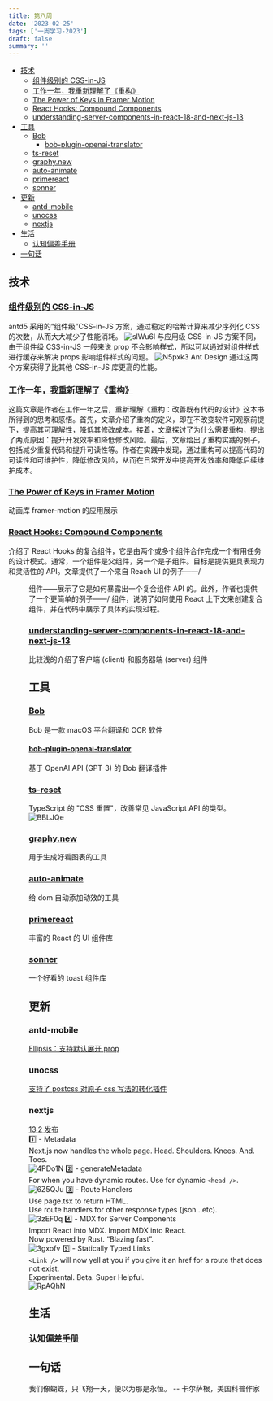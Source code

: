 ```yaml
---
title: 第八周
date: '2023-02-25'
tags: ['一周学习-2023']
draft: false
summary: ''
---
```


- [技术](#技术)
  - [组件级别的 CSS-in-JS](#组件级别的-css-in-js)
  - [工作一年，我重新理解了《重构》](#工作一年我重新理解了重构)
  - [The Power of Keys in Framer Motion](#the-power-of-keys-in-framer-motion)
  - [React Hooks: Compound Components](#react-hooks-compound-components)
  - [understanding-server-components-in-react-18-and-next-js-13](#understanding-server-components-in-react-18-and-next-js-13)
- [工具](#工具)
  - [Bob](#bob)
    - [bob-plugin-openai-translator](#bob-plugin-openai-translator)
  - [ts-reset](#ts-reset)
  - [graphy.new](#graphynew)
  - [auto-animate](#auto-animate)
  - [primereact](#primereact)
  - [sonner](#sonner)
- [更新](#更新)
  - [antd-mobile](#antd-mobile)
  - [unocss](#unocss)
  - [nextjs](#nextjs)
- [生活](#生活)
  - [认知偏差手册](#认知偏差手册)
- [一句话](#一句话)

## 技术

### [组件级别的 CSS-in-JS](https://mp.weixin.qq.com/s/Wz9u_SdLs8Cw7xPpzfkRpw)

antd5 采用的“组件级”CSS-in-JS 方案，通过稳定的哈希计算来减少序列化 CSS 的次数，从而大大减少了性能消耗。
![slWu6l](https://cdn.jsdelivr.net/gh/klaaay/pbed@main/uPic/slWu6l.jpg)
与应用级 CSS-in-JS 方案不同，由于组件级 CSS-in-JS 一般来说 prop 不会影响样式，所以可以通过对组件样式进行缓存来解决 props 影响组件样式的问题。
![N5pxk3](https://cdn.jsdelivr.net/gh/klaaay/pbed@main/uPic/N5pxk3.jpg)
Ant Design 通过这两个方案获得了比其他 CSS-in-JS 库更高的性能。

### [工作一年，我重新理解了《重构》](https://mp.weixin.qq.com/s/ySigqnSmiUfFwQivrOBcHw)

这篇文章是作者在工作一年之后，重新理解《重构：改善既有代码的设计》这本书所得到的思考和感悟。首先，文章介绍了重构的定义，即在不改变软件可观察前提下，提高其可理解性，降低其修改成本。接着，文章探讨了为什么需要重构，提出了两点原因：提升开发效率和降低修改风险。最后，文章给出了重构实践的例子，包括减少重复代码和提升可读性等。作者在实践中发现，通过重构可以提高代码的可读性和可维护性，降低修改风险，从而在日常开发中提高开发效率和降低后续维护成本。

### [The Power of Keys in Framer Motion](https://www.nan.fyi/keys-in-framer-motion)

动画库 framer-motion 的应用展示

### [React Hooks: Compound Components](https://kentcdodds.com/blog/compound-components-with-react-hooks?utm_source=reactdigest&utm_medium&utm_campaign=1527)

介绍了 React Hooks 的复合组件，它是由两个或多个组件合作完成一个有用任务的设计模式。通常，一个组件是父组件，另一个是子组件。目标是提供更具表现力和灵活性的 API。文章提供了一个来自 Reach UI 的例子——/<Menu />组件——展示了它是如何暴露出一个复合组件 API 的。此外，作者也提供了一个更简单的例子——/<Toggle> 组件，说明了如何使用 React 上下文来创建复合组件，并在代码中展示了具体的实现过程。

### [understanding-server-components-in-react-18-and-next-js-13](https://programmingwithmosh.com/react/understanding-server-components-in-react-18-and-next-js-13/)

比较浅的介绍了客户端 (client) 和服务器端 (server) 组件

## 工具

### [Bob](https://bobtranslate.com/guide/)

Bob 是一款 macOS 平台翻译和 OCR 软件

#### [bob-plugin-openai-translator](https://github.com/yetone/bob-plugin-openai-translator)

基于 OpenAI API (GPT-3) 的 Bob 翻译插件

### [ts-reset](https://github.com/total-typescript/ts-reset)

TypeScript 的 "CSS 重置"，改善常见 JavaScript API 的类型。
![BBLJQe](https://cdn.jsdelivr.net/gh/klaaay/pbed@main/uPic/BBLJQe.jpg)

### [graphy.new](https://graphy.new/)

用于生成好看图表的工具

### [auto-animate](https://auto-animate.formkit.com/)

给 dom 自动添加动效的工具

### [primereact](https://github.com/primefaces/primereact)

丰富的 React 的 UI 组件库

### [sonner](https://github.com/emilkowalski/sonner)

一个好看的 toast 组件库

## 更新

### antd-mobile

[Ellipsis：支持默认展开 prop](https://github.com/ant-design/ant-design-mobile/pull/5955)

### unocss

[支持了 postcss 对原子 css 写法的转化插件](https://github.com/unocss/unocss/pull/2218)

### nextjs

[13.2 发布](https://nextjs.org/blog/next-13-2)  
1️⃣ - Metadata  
Next.js now handles the whole page. Head. Shoulders. Knees. And. Toes.  
![4PDo1N](https://cdn.jsdelivr.net/gh/klaaay/pbed@main/uPic/4PDo1N.jpg)
2️⃣ - generateMetadata  
For when you have dynamic routes. Use for dynamic `<head />`.  
![6Z5QJu](https://cdn.jsdelivr.net/gh/klaaay/pbed@main/uPic/6Z5QJu.jpg)
3️⃣ - Route Handlers  
Use page.tsx to return HTML.  
Use route handlers for other response types (json...etc).  
![3zEF0q](https://cdn.jsdelivr.net/gh/klaaay/pbed@main/uPic/3zEF0q.jpg)
4️⃣ - MDX for Server Components  
Import React into MDX. Import MDX into React.  
Now powered by Rust. “Blazing fast”.  
![3gxofv](https://cdn.jsdelivr.net/gh/klaaay/pbed@main/uPic/3gxofv.jpg)
5️⃣ - Statically Typed Links  
`<Link />` will now yell at you if you give it an href for a route that does not exist.  
Experimental. Beta. Super Helpful.  
![RpAQhN](https://cdn.jsdelivr.net/gh/klaaay/pbed@main/uPic/RpAQhN.jpg)

## 生活

### [认知偏差手册](https://s75w5y7vut.feishu.cn/docs/doccn3BatnScBJe7wD7K3S5poFf#)

## 一句话

我们像蝴蝶，只飞翔一天，便以为那是永恒。
-- 卡尔萨根，美国科普作家
